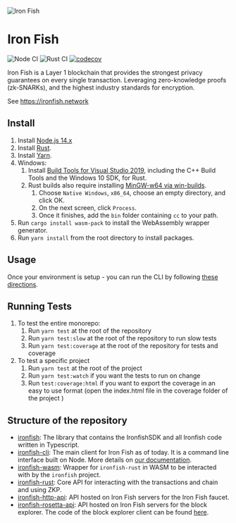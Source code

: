 ![Iron Fish](https://user-images.githubusercontent.com/767083/113650890-d8414c80-9645-11eb-8f4d-2427fc322ce4.png)


# Iron Fish

![Node CI](https://github.com/iron-fish/ironfish/actions/workflows/ci.yml/badge.svg)
![Rust CI](https://github.com/iron-fish/ironfish/actions/workflows/rust_ci.yml/badge.svg) [![codecov](https://codecov.io/gh/iron-fish/ironfish/branch/master/graph/badge.svg?token=PCSVEVEW5V)](https://codecov.io/gh/iron-fish/ironfish)

Iron Fish is a Layer 1 blockchain that provides the strongest privacy guarantees on every single transaction. Leveraging zero-knowledge proofs (zk-SNARKs), and the highest industry standards for encryption.

See https://ironfish.network

## Install

1. Install [Node.js 14.x](https://nodejs.org/en/download/)
1. Install [Rust](https://www.rust-lang.org/learn/get-started).
1. Install [Yarn](https://classic.yarnpkg.com/en/docs/install).
1. Windows:
   1. Install [Build Tools for Visual Studio 2019](https://visualstudio.microsoft.com/downloads/#build-tools-for-visual-studio-2019), including the C++ Build Tools and the Windows 10 SDK, for Rust.
   1. Rust builds also require installing [MinGW-w64 via win-builds](http://win-builds.org/doku.php/download_and_installation_from_windows).
      1. Choose `Native Windows`, `x86_64`, choose an empty directory, and click OK.
      1. On the next screen, click `Process`.
      1. Once it finishes, add the `bin` folder containing `cc` to your path.
1. Run `cargo install wasm-pack` to install the WebAssembly wrapper generator.
1. Run `yarn install` from the root directory to install packages.

## Usage

Once your environment is setup - you can run the CLI by following [these directions](https://github.com/iron-fish/ironfish/tree/master/ironfish-cli).

## Running Tests

1. To test the entire monorepo:
   1. Run `yarn test` at the root of the repository
   1. Run `yarn test:slow` at the root of the repository to run slow tests
   1. Run `yarn test:coverage` at the root of the repository for tests and coverage
1. To test a specific project
   1. Run `yarn test` at the root of the project
   1. Run `yarn test:watch` if you want the tests to run on change
   1. Run `test:coverage:html` if you want to export the coverage in an easy to use format (open the index.html file in the coverage folder of the project )

## Structure of the repository

 - [ironfish](./ironfish/README.md): The library that contains the IronfishSDK and all Ironfish code written in Typescript.
 - [ironfish-cli](./ironfish-cli/README.md): The main client for Iron Fish as of today. It is a command line interface built on Node. More details on [our documentation](https://ironfish.network/docs/onboarding/iron-fish-tutorial).
 - [ironfish-wasm](./ironfish-wasm/README.md): Wrapper for `ironfish-rust` in WASM to be interacted with by the `ironfish` project.
 - [ironfish-rust](./ironfish-rust/README.md): Core API for interacting with the transactions and chain and using ZKP.
 - [ironfish-http-api](./ironfish-http-api/README.md): API hosted on Iron Fish servers for the Iron Fish faucet.
 - [ironfish-rosetta-api](./ironfish-rosetta-api/README.md): API hosted on Iron Fish servers for the block explorer. The code of the block explorer client can be found [here](https://github.com/iron-fish/block-explorer).
